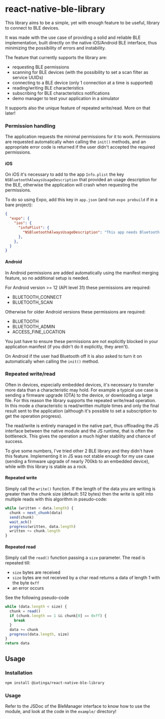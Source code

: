 # react-native-ble-library

This library aims to be a simple, yet with enough feature to be useful, library to connect to BLE devices.

It was made with the use case of providing a solid and reliable BLE implementation, built directly on the
native iOS/Android BLE interface, thus minimizing the possibility of errors and instability.

The feature that currently supports the library are:
- requesting BLE permissions
- scanning for BLE devices (with the possibility to set a scan filter as service UUIDs)
- connecting to a BLE device (only 1 connection at a time is supported)
- reading/writing BLE characteristics
- subscribing for BLE characteristics notifications
- demo manager to test your application in a simulator

It supports also the unique feature of repeated write/read. More on that later!

### Permission handling

The application requests the minimal permissions for it to work. Permissions are requested automatically
when calling the `init()` methods, and an appropriate error code is returned if the user didn't accepted
the required permissions.

#### iOS

On iOS it's necessary to add to the app `Info.plist` the key `NSBluetoothAlwaysUsageDescription` that provided
an usage description for the BLE, otherwise the application will crash when requesting the permissions.

To do so using Expo, add this key in `app.json` (and run `expo prebuild` if in a bare project):

```json
{
  "expo": {
    "ios": {
      "infoPlist": {
        "NSBluetoothAlwaysUsageDescription": "This app needs Bluetooth to scan and connect to BLE devices"
      },
    },
  }
}
```

#### Android

In Android permissions are added automatically using the manifest merging feature, so no additional setup is needed.

For Android version >= 12 (API level 31) these permissions are required:
- BLUETOOTH_CONNECT
- BLUETOOTH_SCAN

Otherwise for older Android versions these permissions are required:
- BLUETOOTH
- BLUETOOTH_ADMIN
- ACCESS_FINE_LOCATION

You just have to ensure these permissions are not explicitly blocked in your application manifest (if you didn't do
it explicitly, they aren't).

On Android if the user had Bluetooth off it is also asked to turn it on automatically when calling the `init()` method.

### Repeated write/read

Often in devices, especially embedded devices, it's necessary to transfer more data than a characteristic may hold. For
example a typical use case is sending a firmware upgrade (OTA) to the device, or downloading a large file. For this reason
the library supports the repeated write/read operation. In this mode a characteristic is read/written multiple times and
only the final result sent to the application (although it's possible to set a subscription to get the operation progress).

The read/write is entirely managed in the native part, thus offloading the JS interface between the native module and the
JS runtime, that is often the bottleneck. This gives the operation a much higher stability and chance of success.

To give some numbers, I've tried other 2 BLE library and they didn't have this feature. Implementing it in JS was not stable
enough for my use case (sending a firmware upgrade of nearly 700kb to an embedded device), while with this library is stable
as a rock.

#### Repeated write

Simply call the `write()` function. If the length of the data you are writing is greater than the chunk size (default: 512 bytes)
then the write is split into multiple reads with this algorithm in pseudo-code:

```js
while (written < data.length) {
  chunk = next_chunk(data)
  send(chunk)
  wait_ack()
  progress(written, data.length)
  written += chunk.length
}
```

#### Repeated read

Simply call the `read()` function passing a `size` parameter. The read is repeated till:
- `size` bytes are received
- `size` bytes are not received by a char read returns a data of length 1 with the byte `0xff`
- an error occurs

See the following pseudo-code
```js
while (data.length < size) {
  chunk = read()
  if (chunk.length == 1 && chunk[0] == 0xff) {
    break
  }
  data += chunk
  progress(data.length, size)
}
return data
```

## Usage

### Installation

```sh
npm install @iotinga/react-native-ble-library
```

### Usage

Refer to the JSDoc of the BleManager interface to know how to use the module, and look
at the code in the `example/` directory!
